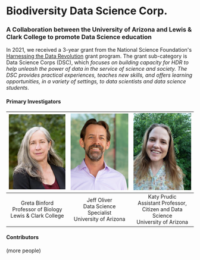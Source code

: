 # Biodiversity Data Science Corp.
### A Collaboration between the University of Arizona and Lewis & Clark College to promote Data Science education

In 2021, we received a 3-year grant from the National Science Foundation's [Harnessing the Data Revolution](https://www.nsf.gov/cise/harnessingdata/) grant program. The grant sub-category is Data Science Corps (DSC), which *focuses on building capacity for HDR to help unleash the power of data in the service of science and society. The DSC provides practical experiences, teaches new skills, and offers learning opportunities, in a variety of settings, to data scientists and data science students*.


#### Primary Investigators
| ![Greta Binford](https://github.com/BiodiversityDataScienceCorp/.github/blob/main/profile/images/greta_binford.jpg)  | ![Jeff Oliver](https://github.com/BiodiversityDataScienceCorp/.github/blob/main/profile/images/jeff_oliver.jpg) | ![Katy Prudic](https://github.com/BiodiversityDataScienceCorp/.github/blob/main/profile/images/Prudic_Katy.jpg) |
|:---:|:---:|:---:|
| Greta Binford<br>Professor of Biology<br>Lewis & Clark College | Jeff Oliver<br>Data Science Specialist<br>University of Arizona | Katy Prudic<br>Assistant Professor, Citizen and Data Science<br>University of Arizona |

#### Contributors
(more people)
